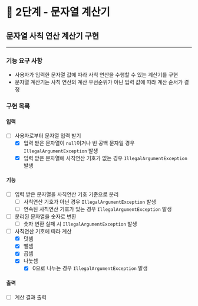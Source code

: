 # 🚀 2단계 - 문자열 계산기

## 문자열 사칙 연산 계산기 구현
---

### 기능 요구 사항
- 사용자가 입력한 문자열 값에 따라 사칙 연산을 수행할 수 있는 계산기를 구현
- 문자열 계산기는 사칙 연산의 계산 우선순위가 아닌 입력 값에 따라 계산 순서가 결정

### 구현 목록
#### 입력
- [ ] 사용자로부터 문자열 입력 받기
    - [x] 입력 받은 문자열이 `null`이거나 빈 공백 문자일 경우 `IllegalArgumentException` 발생 
    - [x] 입력 받은 문자열에 사칙연산 기호가 없는 경우 `IllegalArgumentException` 발생

#### 기능
- [ ] 입력 받은 문자열을 사칙연산 기호 기준으로 분리
    - [ ] 사칙연산 기호가 아닌 경우 `IllegalArgumentException` 발생 
    - [ ] 연속된 사칙연산 기호가 있는 경우 `IllegalArgumentException` 발생
- [ ] 분리된 문자열을 숫자로 변환
    - [ ] 숫자 변환 실패 시 `IllegalArgumentException` 발생
- [ ] 사칙연산 기호에 따라 계산
    - [x] 덧셈
    - [x] 뺄셈
    - [x] 곱셈
    - [x] 나눗셈
      - [x] 0으로 나누는 경우 `IllegalArgumentException` 발생

#### 출력
- [ ] 계산 결과 출력
